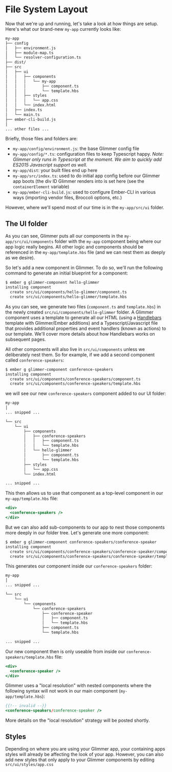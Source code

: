 # File System Layout

Now that we're up and running, let's take a look at how things are setup. Here's what our brand-new `my-app` currently looks like:

```sh
my-app
├── config
│   ├── environment.js
│   ├── module-map.ts
│   └── resolver-configuration.ts
├── dist/
├── src
│   ├── ui
│   │   ├── components
│   │   │   └── my-app
│   │   │       ├── component.ts
│   │   │       └── template.hbs
│   │   ├── styles
│   │   │   └── app.css
│   │   └── index.html
│   ├── index.ts
│   └── main.ts
├── ember-cli-build.js
│
... other files ...
```

Briefly, those files and folders are:

- `my-app/config/environment.js`: the base Glimmer config file
- `my-app/config/*.ts`: configuration files to keep Typescript happy. *Note: Glimmer only runs in Typescript at the moment. We aim to quickly add ES2015 Javascript support as well.*
- `my-app/dist`: your built files end up here
- `my-app/src/index.ts`: used to do initial app config before our Glimmer app boots (the div ID Glimmer renders into is set here (see the `containerElement` variable)
- `my-app/ember-cli-build.js`: used to configure Ember-CLI in various ways (importing vendor files, Broccoli options, etc.)

However, where we'll spend most of our time is in the `my-app/src/ui` folder.

## The UI folder

As you can see, Glimmer puts all our components in the `my-app/src/ui/components` folder with the `my-app` component being where our app logic really begins. All other logic and components should be referenced in the `my-app/template.hbs` file (and we can nest them as deeply as we desire).

So let's add a new component in Glimmer. To do so, we'll run the following command to generate an initial blueprint for a component:

```sh
$ ember g glimmer-component hello-glimmer
installing component
  create src/ui/components/hello-glimmer/component.ts
  create src/ui/components/hello-glimmer/template.hbs
```

As you can see, we generate two files (`component.ts` and `template.hbs`) in the newly created `src/ui/components/hello-glimmer` folder. A Glimmer component uses a template to generate all our HTML (using a [Handlebars](http://handlebarsjs.com) template with Glimmer/Ember additions) and a Typescript/Javascript file that provides additional properties and event handlers (known as actions) to our template. We'll cover more details about how Handlebars works on subsequent pages.

All other components will also live in `src/ui/components` unless we deliberately nest them. So for example, if we add a second component called `conference-speakers`:

```sh
$ ember g glimmer-component conference-speakers
installing component
  create src/ui/components/conference-speakers/component.ts
  create src/ui/components/conference-speakers/template.hbs
```

we will see our new `conference-speakers` component added to our UI folder:

```sh
my-app
│
... snipped ...

└── src
    └── ui
        ├── components
        │   ├── conference-speakers
        │   │   ├── component.ts
        │   │   └── template.hbs
        │   └── hello-glimmer
        │       ├── component.ts
        │       └── template.hbs
        ├── styles
        │   └── app.css
        └── index.html

... snipped ...
```

This then allows us to use that component as a top-level component in our `my-app/template.hbs` file:

```hbs
<div>
  <conference-speakers />
</div>
```

But we can also add sub-components to our app to nest those components more deeply in our folder tree. Let's generate one more component:

```sh
$ ember g glimmer-component conference-speakers/conference-speaker
installing component
  create src/ui/components/conference-speakers/conference-speaker/component.ts
  create src/ui/components/conference-speakers/conference-speaker/template.hbs
```

This generates our component inside our `conference-speakers` folder:

```sh
my-app
│
... snipped ...

└── src
    └── ui
        └── components
            └── conference-speakers
                ├── conference-speaker
                │   ├── component.ts
                │   └── template.hbs
                ├── component.ts
                └── template.hbs

... snipped ...
```
Our new component then is only useable from inside our `conference-speakers/template.hbs` file:

```hbs
<div>
  <conference-speaker />
</div>
```

Glimmer uses a "local resolution" with nested components where the following syntax will not work in our main component (`my-app/template.hbs`):

```hbs
{{!-- invalid --}}
<conference-speakers/conference-speaker />
```

More details on the "local resolution" strategy will be posted shortly.

## Styles

Depending on where you are using your Glimmer app, your containing apps styles will already be affecting the look of your app. However, you can also add new styles that only apply to your Glimmer components by editing `src/ui/styles/app.css`
